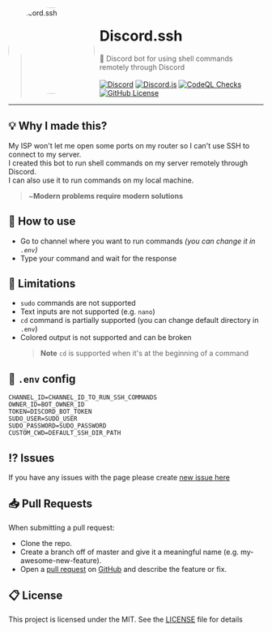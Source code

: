 <img width="170" height="170" align="left" style="float: left; margin: 0 10px 0 0; border-radius: 50%;" alt="Discord.ssh" src="https://user-images.githubusercontent.com/49127376/202896528-83f39b85-d67c-4163-a613-80ea8ddad4ec.png">

# Discord.ssh

> 🚀 Discord bot for using shell commands remotely through Discord
> <br><br>[![Discord](https://img.shields.io/discord/666599184844980224?color=6005D2&logo=discord&label=Discord&style=flat-square&logoColor=fff)](https://igorkowalczyk.dev/r/discord) [![Discord.js](https://img.shields.io/badge/Discord.js-v13-%2334d058?style=flat-square&color=6005D2&logo=npm&logoColor=fff)](https://www.npmjs.com/package/discord.js) [![CodeQL Checks](https://img.shields.io/github/workflow/status/igorkowalczyk/discord-ssh/CodeQL%20Checks/master?style=flat-square&label=CodeQL&logo=github&color=6005D2)](https://igorkowalczyk.dev/) [![GitHub License](https://img.shields.io/github/license/igorkowalczyk/discord-ssh?style=flat-square&logo=github&label=License&color=6005D2)](https://github.com/igorkowalczyk/discord-ssh) <br>

---

## 💡 Why I made this?

My ISP won't let me open some ports on my router so I can't use SSH to connect to my server.<br/>
I created this bot to run shell commands on my server remotely through Discord.
<br/>I can also use it to run commands on my local machine.

> ~**Modern problems require modern solutions**

## 🔦 How to use

- Go to channel where you want to run commands _(you can change it in `.env`)_
- Type your command and wait for the response

## 🔩 Limitations

- `sudo` commands are not supported
- Text inputs are not supported (e.g. `nano`)
- `cd` command is partially supported (you can change default directory in `.env`)
- Colored output is not supported and can be broken
  > **Note** `cd` is supported when it's at the beginning of a command

## 🔐 `.env` config

```
CHANNEL_ID=CHANNEL_ID_TO_RUN_SSH_COMMANDS
OWNER_ID=BOT_OWNER_ID
TOKEN=DISCORD_BOT_TOKEN
SUDO_USER=SUDO_USER
SUDO_PASSWORD=SUDO_PASSWORD
CUSTOM_CWD=DEFAULT_SSH_DIR_PATH
```

## ⁉️ Issues

If you have any issues with the page please create [new issue here](https://github.com/igorkowalczyk/discord-ssh/issues)

## 📥 Pull Requests

When submitting a pull request:

- Clone the repo.
- Create a branch off of master and give it a meaningful name (e.g. my-awesome-new-feature).
- Open a [pull request](https://github.com/igorkowalczyk/discord-ssh/pulls) on [GitHub](https://github.com) and describe the feature or fix.

## 📋 License

This project is licensed under the MIT. See the [LICENSE](https://github.com/igorkowalczyk/discord-ssh/blob/master/license.md) file for details
